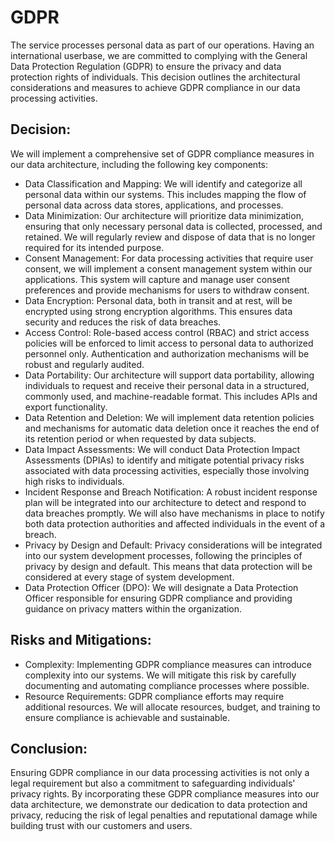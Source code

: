 # GDPR

The service processes personal data as part of our operations. Having an international userbase, we are committed to complying with the General Data Protection Regulation (GDPR) to ensure the privacy and data protection rights of individuals. This decision outlines the architectural considerations and measures to achieve GDPR compliance in our data processing activities.

## Decision:

We will implement a comprehensive set of GDPR compliance measures in our data architecture, including the following key components:

- Data Classification and Mapping: We will identify and categorize all personal data within our systems. This includes mapping the flow of personal data across data stores, applications, and processes.
- Data Minimization: Our architecture will prioritize data minimization, ensuring that only necessary personal data is collected, processed, and retained. We will regularly review and dispose of data that is no longer required for its intended purpose.
- Consent Management: For data processing activities that require user consent, we will implement a consent management system within our applications. This system will capture and manage user consent preferences and provide mechanisms for users to withdraw consent.
- Data Encryption: Personal data, both in transit and at rest, will be encrypted using strong encryption algorithms. This ensures data security and reduces the risk of data breaches.
- Access Control: Role-based access control (RBAC) and strict access policies will be enforced to limit access to personal data to authorized personnel only. Authentication and authorization mechanisms will be robust and regularly audited.
- Data Portability: Our architecture will support data portability, allowing individuals to request and receive their personal data in a structured, commonly used, and machine-readable format. This includes APIs and export functionality.
- Data Retention and Deletion: We will implement data retention policies and mechanisms for automatic data deletion once it reaches the end of its retention period or when requested by data subjects.
- Data Impact Assessments: We will conduct Data Protection Impact Assessments (DPIAs) to identify and mitigate potential privacy risks associated with data processing activities, especially those involving high risks to individuals.
- Incident Response and Breach Notification: A robust incident response plan will be integrated into our architecture to detect and respond to data breaches promptly. We will also have mechanisms in place to notify both data protection authorities and affected individuals in the event of a breach.
- Privacy by Design and Default: Privacy considerations will be integrated into our system development processes, following the principles of privacy by design and default. This means that data protection will be considered at every stage of system development.
- Data Protection Officer (DPO): We will designate a Data Protection Officer responsible for ensuring GDPR compliance and providing guidance on privacy matters within the organization.

## Risks and Mitigations:

- Complexity: Implementing GDPR compliance measures can introduce complexity into our systems. We will mitigate this risk by carefully documenting and automating compliance processes where possible.
- Resource Requirements: GDPR compliance efforts may require additional resources. We will allocate resources, budget, and training to ensure compliance is achievable and sustainable.

## Conclusion:
Ensuring GDPR compliance in our data processing activities is not only a legal requirement but also a commitment to safeguarding individuals' privacy rights. By incorporating these GDPR compliance measures into our data architecture, we demonstrate our dedication to data protection and privacy, reducing the risk of legal penalties and reputational damage while building trust with our customers and users.